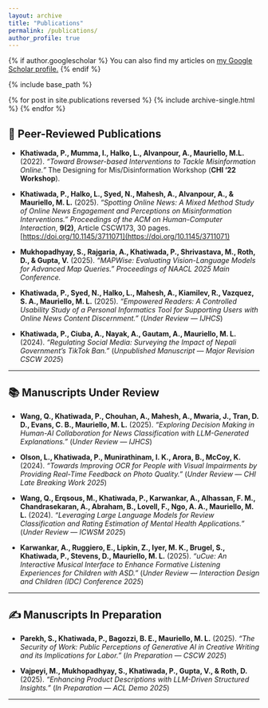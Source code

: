 ```yaml
---
layout: archive
title: "Publications"
permalink: /publications/
author_profile: true
---
```


{% if author.googlescholar %}
  You can also find my articles on <u><a href="{{author.googlescholar}}">my Google Scholar profile</a>.</u>
{% endif %}

{% include base_path %}

{% for post in site.publications reversed %}
  {% include archive-single.html %}
{% endfor %}

## 📰 Peer-Reviewed Publications

- **Khatiwada, P., Mumma, I., Halko, L., Alvanpour, A., Mauriello, M.L.** (2022). *“Toward Browser-based Interventions to Tackle Misinformation Online.”* The Designing for Mis/Disinformation Workshop (**CHI ‘22 Workshop**).

- **Khatiwada, P., Halko, L., Syed, N., Mahesh, A., Alvanpour, A., & Mauriello, M. L.** (2025). *“Spotting Online News: A Mixed Method Study of Online News Engagement and Perceptions on Misinformation Interventions.”* *Proceedings of the ACM on Human-Computer Interaction*, **9(2)**, Article CSCW173, 30 pages. [https://doi.org/10.1145/3711071](https://doi.org/10.1145/3711071)

- **Mukhopadhyay, S., Rajgaria, A., Khatiwada, P., Shrivastava, M., Roth, D., & Gupta, V.** (2025). *“MAPWise: Evaluating Vision-Language Models for Advanced Map Queries.”* *Proceedings of NAACL 2025 Main Conference.*

- **Khatiwada, P., Syed, N., Halko, L., Mahesh, A., Kiamilev, R., Vazquez, S. A., Mauriello, M. L.** (2025). *“Empowered Readers: A Controlled Usability Study of a Personal Informatics Tool for Supporting Users with Online News Content Discernment.”* (*Under Review* — *IJHCS*)

- **Khatiwada, P., Ciuba, A., Nayak, A., Gautam, A., Mauriello, M. L.** (2024). *“Regulating Social Media: Surveying the Impact of Nepali Government’s TikTok Ban.”* (*Unpublished Manuscript* — *Major Revision CSCW 2025*)

---

## 📚 Manuscripts Under Review

- **Wang, Q., Khatiwada, P., Chouhan, A., Mahesh, A., Mwaria, J., Tran, D. D., Evans, C. B., Mauriello, M. L.** (2025). *“Exploring Decision Making in Human-AI Collaboration for News Classification with LLM-Generated Explanations.”* (*Under Review* — *IJHCS*)

- **Olson, L., Khatiwada, P., Munirathinam, I. K., Arora, B., McCoy, K.** (2024). *“Towards Improving OCR for People with Visual Impairments by Providing Real-Time Feedback on Photo Quality.”* (*Under Review* — *CHI Late Breaking Work 2025*)

- **Wang, Q., Erqsous, M., Khatiwada, P., Karwankar, A., Alhassan, F. M., Chandrasekaran, A., Abraham, B., Lovell, F., Ngo, A. A., Mauriello, M. L.** (2024). *“Leveraging Large Language Models for Review Classification and Rating Estimation of Mental Health Applications.”* (*Under Review* — *ICWSM 2025*)

- **Karwankar, A., Ruggiero, E., Lipkin, Z., Iyer, M. K., Brugel, S., Khatiwada, P., Stevens, D., Mauriello, M. L.** (2025). *“uCue: An Interactive Musical Interface to Enhance Formative Listening Experiences for Children with ASD.”* (*Under Review* — *Interaction Design and Children (IDC) Conference 2025*)

---

## ✍️ Manuscripts In Preparation

- **Parekh, S., Khatiwada, P., Bagozzi, B. E., Mauriello, M. L.** (2025). *“The Security of Work: Public Perceptions of Generative AI in Creative Writing and its Implications for Labor.”* (*In Preparation* — *CSCW 2025*)

- **Vajpeyi, M., Mukhopadhyay, S., Khatiwada, P., Gupta, V., & Roth, D.** (2025). *“Enhancing Product Descriptions with LLM-Driven Structured Insights.”* (*In Preparation* — *ACL Demo 2025*)

---
